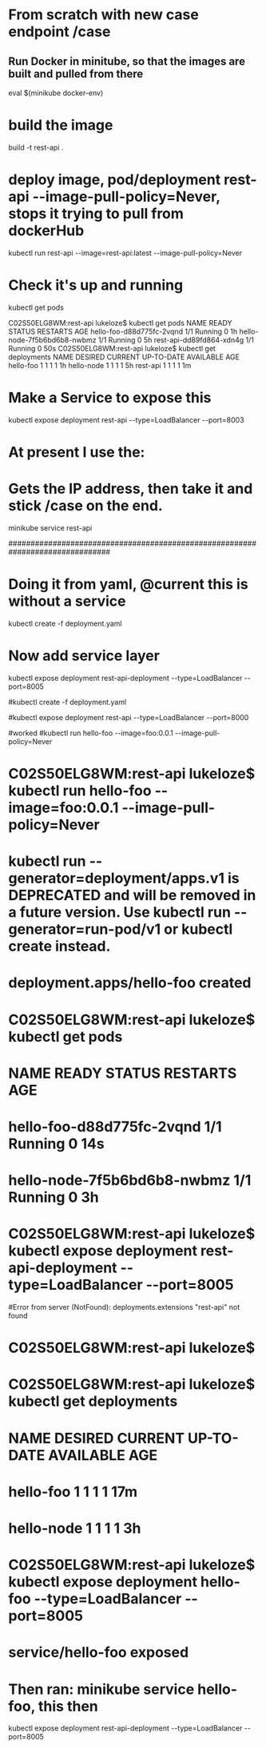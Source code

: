 
# From scratch with new case endpoint  /case
## Run Docker in minitube, so that the images are built and pulled from there
 eval $(minikube docker-env)

# build the image
 build -t rest-api .

# deploy image, pod/deployment rest-api  --image-pull-policy=Never, stops it trying to pull from dockerHub
 kubectl run rest-api --image=rest-api:latest --image-pull-policy=Never

# Check it's up and running
 kubectl get pods

 C02S50ELG8WM:rest-api lukeloze$ kubectl get pods
  NAME                          READY   STATUS    RESTARTS   AGE
  hello-foo-d88d775fc-2vqnd     1/1     Running   0          1h
  hello-node-7f5b6bd6b8-nwbmz   1/1     Running   0          5h
  rest-api-dd89fd864-xdn4g      1/1     Running   0          50s
  C02S50ELG8WM:rest-api lukeloze$ kubectl get deployments
  NAME         DESIRED   CURRENT   UP-TO-DATE   AVAILABLE   AGE
  hello-foo    1         1         1            1           1h
  hello-node   1         1         1            1           5h
  rest-api     1         1         1            1           1m

 # Make a Service to expose this 
 kubectl expose deployment rest-api --type=LoadBalancer --port=8003

# At present I use the: 
# Gets the IP address, then take it and stick /case on the end.
minikube service rest-api

###############################################################################

# Doing it from yaml, @current this is without a service 
kubectl create -f deployment.yaml

# Now add service layer
kubectl expose deployment rest-api-deployment --type=LoadBalancer --port=8005


#kubectl create -f deployment.yaml

#kubectl expose deployment rest-api --type=LoadBalancer --port=8000

#worked
#kubectl run hello-foo --image=foo:0.0.1 --image-pull-policy=Never

#  C02S50ELG8WM:rest-api lukeloze$ kubectl run hello-foo --image=foo:0.0.1 --image-pull-policy=Never
#  kubectl run --generator=deployment/apps.v1 is DEPRECATED and will be removed in a future version. Use kubectl run --generator=run-pod/v1 or kubectl create instead.
#  deployment.apps/hello-foo created
#  C02S50ELG8WM:rest-api lukeloze$ kubectl get pods
#  NAME                          READY   STATUS    RESTARTS   AGE
#  hello-foo-d88d775fc-2vqnd     1/1     Running   0          14s
#  hello-node-7f5b6bd6b8-nwbmz   1/1     Running   0          3h
#  C02S50ELG8WM:rest-api lukeloze$ kubectl expose deployment rest-api-deployment --type=LoadBalancer --port=8005
#Error from server (NotFound): deployments.extensions "rest-api" not found
#  C02S50ELG8WM:rest-api lukeloze$
#  C02S50ELG8WM:rest-api lukeloze$ kubectl get deployments
#  NAME         DESIRED   CURRENT   UP-TO-DATE   AVAILABLE   AGE
#  hello-foo    1         1         1            1           17m
#  hello-node   1         1         1            1           3h
#  C02S50ELG8WM:rest-api lukeloze$ kubectl expose deployment hello-foo --type=LoadBalancer --port=8005
#  service/hello-foo exposed

# Then ran: minikube service hello-foo, this then


kubectl expose deployment rest-api-deployment --type=LoadBalancer --port=8005

